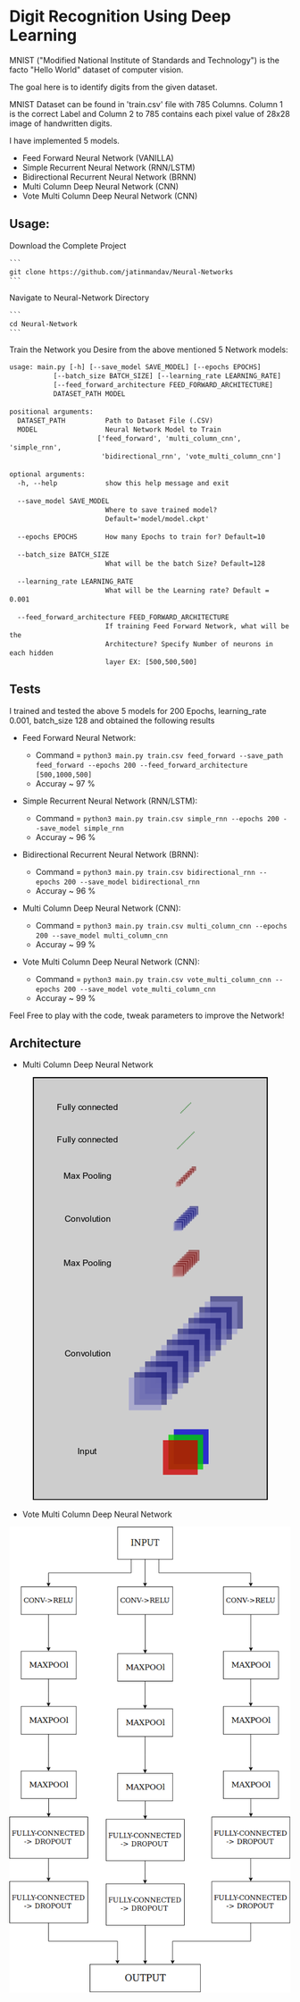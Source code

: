# Digit Recognition Using Deep Learning

MNIST ("Modified National Institute of Standards and Technology") is the facto "Hello World" dataset of computer vision.

The goal here is to identify digits from the given dataset.

MNIST Dataset can be found in 'train.csv' file with 785 Columns. Column 1 is the correct Label and Column 2 to 785 contains each pixel value of 28x28 image of handwritten digits.

I have implemented 5 models.
  - Feed Forward Neural Network (VANILLA)
  - Simple Recurrent Neural Network (RNN/LSTM)
  - Bidirectional Recurrent Neural Network (BRNN)
  - Multi Column Deep Neural Network (CNN)
  - Vote Multi Column Deep Neural Network (CNN)

## Usage:
Download the Complete Project

	```
	git clone https://github.com/jatinmandav/Neural-Networks
	```

Navigate to Neural-Network Directory

	```
	cd Neural-Network
	```


Train the Network you Desire from the above mentioned 5 Network models:

	usage: main.py [-h] [--save_model SAVE_MODEL] [--epochs EPOCHS]
               [--batch_size BATCH_SIZE] [--learning_rate LEARNING_RATE]
               [--feed_forward_architecture FEED_FORWARD_ARCHITECTURE]
               DATASET_PATH MODEL

	positional arguments:
	  DATASET_PATH          Path to Dataset File (.CSV)
	  MODEL                 Neural Network Model to Train
                          ['feed_forward', 'multi_column_cnn', 'simple_rnn',
                           'bidirectional_rnn', 'vote_multi_column_cnn']

	optional arguments:
	  -h, --help            show this help message and exit

	  --save_model SAVE_MODEL
                	        Where to save trained model?
                        	Default='model/model.ckpt'

	  --epochs EPOCHS       How many Epochs to train for? Default=10

	  --batch_size BATCH_SIZE
	                        What will be the batch Size? Default=128

	  --learning_rate LEARNING_RATE
	                        What will be the Learning rate? Default = 0.001

	  --feed_forward_architecture FEED_FORWARD_ARCHITECTURE
        	                If training Feed Forward Network, what will be the
	                        Architecture? Specify Number of neurons in each hidden
	                        layer EX: [500,500,500]
	

## Tests

I trained and tested the above 5 models for 200 Epochs, learning_rate 0.001, batch_size 128 and obtained the following results

  - Feed Forward Neural Network:
    - Command = `python3 main.py train.csv feed_forward --save_path feed_forward --epochs 200 --feed_forward_architecture [500,1000,500]`
    - Accuray ~ 97 %

  - Simple Recurrent Neural Network (RNN/LSTM):
    - Command = `python3 main.py train.csv simple_rnn --epochs 200 --save_model simple_rnn`
    - Accuray ~ 96 %

  - Bidirectional Recurrent Neural Network (BRNN):
    - Command = `python3 main.py train.csv bidirectional_rnn --epochs 200 --save_model bidirectional_rnn`
    - Accuray ~ 96 %

  - Multi Column Deep Neural Network (CNN):
    - Command = `python3 main.py train.csv multi_column_cnn --epochs 200 --save_model multi_column_cnn`
    - Accuray ~ 99 %

  - Vote Multi Column Deep Neural Network (CNN):
    - Command = `python3 main.py train.csv vote_multi_column_cnn --epochs 200 --save_model vote_multi_column_cnn`
    - Accuray ~ 99 %

Feel Free to play with the code, tweak parameters to improve the Network!

## Architecture

  - Multi Column Deep Neural Network

  <p align="center"> <img src="multi_column_architecture.png"/> </p>

  - Vote Multi Column Deep Neural Network

  <p align="center"> <img src="vote_multi_column_architecture.png"/> </p>





















#
